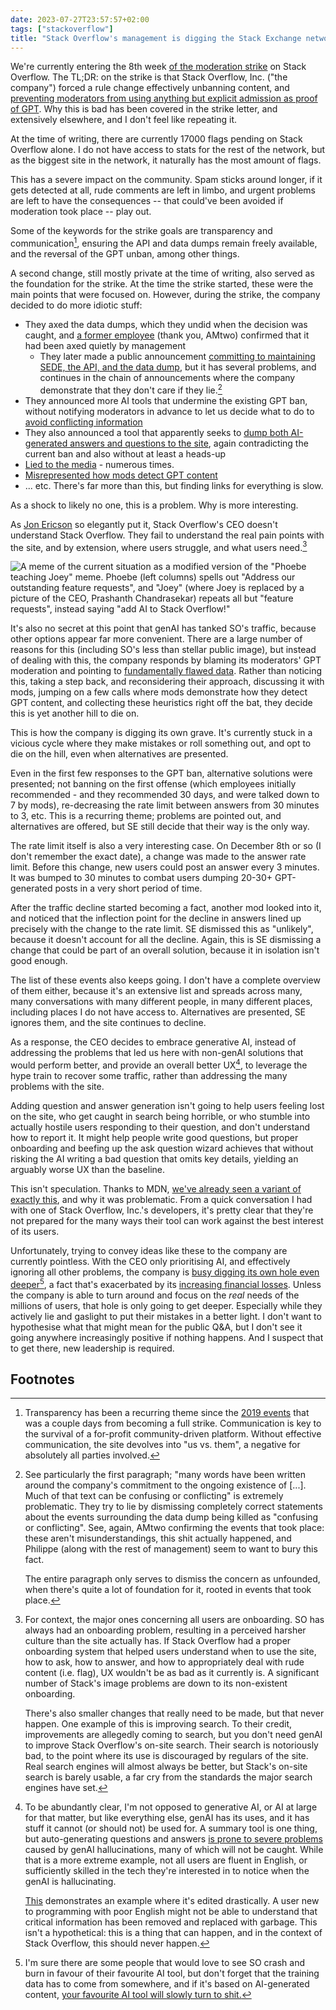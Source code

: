```yaml
---
date: 2023-07-27T23:57:57+02:00
tags: ["stackoverflow"]
title: "Stack Overflow's management is digging the Stack Exchange network's grave"
---
```


We're currently entering the 8th week [of the moderation strike](https://openletter.mousetail.nl/) on Stack Overflow. The TL;DR: on the strike is that Stack Overflow, Inc. ("the company") forced a rule change effectively unbanning content, and [preventing moderators from using anything but explicit admission as proof of GPT](https://meta.stackexchange.com/q/391626/332043). Why this is bad has been covered in the strike letter, and extensively elsewhere, and I don't feel like repeating it. 

At the time of writing, there are currently 17000 flags pending on Stack Overflow alone. I do not have access to stats for the rest of the network, but as the biggest site in the network, it naturally has the most amount of flags. 

This has a severe impact on the community. Spam sticks around longer, if it gets detected at all, rude comments are left in limbo, and urgent problems are left to have the consequences -- that could've been avoided if moderation took place -- play out. 

Some of the keywords for the strike goals are transparency and communication[^1], ensuring the API and data dumps remain freely available, and the reversal of the GPT unban, among other things. 

A second change, still mostly private at the time of writing, also served as the foundation for the strike. At the time the strike started, these were the main points that were focused on. However, during the strike, the company decided to do more idiotic stuff:

* They axed the data dumps, which they undid when the decision was caught, and [a former employee](https://meta.stackexchange.com/a/390023/332043) (thank you, AMtwo) confirmed that it had been axed quietly by management
    * They later made a public announcement [committing to maintaining SEDE, the API, and the data dump](https://meta.stackexchange.com/q/391634/332043), but it has several problems, and continues in the chain of announcements where the company demonstrate that they don't care if they lie.[^2]
* They announced more AI tools that undermine the existing GPT ban, without notifying moderators in advance to let us decide what to do to [avoid conflicting information](https://meta.stackoverflow.com/a/425779/6296561)
* They also announced a tool that apparently seeks to [dump both AI-generated answers and questions to the site](https://meta.stackoverflow.com/q/425787/6296561), again contradicting the current ban and also without at least a heads-up
* [Lied to the media](https://meta.stackexchange.com/q/389824/332043) - numerous times.
* [Misrepresented how mods detect GPT content](https://meta.stackexchange.com/q/389828/332043)
* ... etc. There's far more than this, but finding links for everything is slow. 

As a shock to likely no one, this is a problem. Why is more interesting. 

As [Jon Ericson](https://jlericson.com/2023/07/26/not_understanding.html) so elegantly put it, Stack Overflow's CEO doesn't understand Stack Overflow. They fail to understand the real pain points with the site, and by extension, where users struggle, and what users need.[^3]

![A meme of the current situation as a modified version of the "Phoebe teaching Joey" meme. Phoebe (left columns) spells out "Address our outstanding feature requests", and "Joey" (where Joey is replaced by a picture of the CEO, Prashanth Chandrasekar) repeats all but "feature requests", instead saying "add AI to Stack Overflow!"](https://cdn.discordapp.com/attachments/676029765987336192/1134197511670734939/7ty0r1.jpg)

It's also no secret at this point that genAI has tanked SO's traffic, because other options appear far more convenient. There are a large number of reasons for this (including SO's less than stellar public image), but instead of dealing with this, the company responds by blaming its moderators' GPT moderation and pointing to [fundamentally flawed data](https://meta.stackexchange.com/a/389940/332043). Rather than noticing this, taking a step back, and reconsidering their approach, discussing it with mods, jumping on a few calls where mods demonstrate how they detect GPT content, and collecting these heuristics right off the bat, they decide this is yet another hill to die on.

This is how the company is digging its own grave. It's currently stuck in a vicious cycle where they make mistakes or roll something out, and opt to die on the hill, even when alternatives are presented.

Even in the first few responses to the GPT ban, alternative solutions were presented; not banning on the first offense (which employees initially recommended - and they recommended 30 days, and were talked down to 7 by mods), re-decreasing the rate limit between answers from 30 minutes to 3, etc. This is a recurring theme; problems are pointed out, and alternatives are offered, but SE still decide that their way is the only way.

The rate limit itself is also a very interesting case. On December 8th or so (I don't remember the exact date), a change was made to the answer rate limit. Before this change, new users could post an answer every 3 minutes. It was bumped to 30 minutes to combat users dumping 20-30+ GPT-generated posts in a very short period of time.

After the traffic decline started becoming a fact, another mod looked into it, and noticed that the inflection point for the decline in answers lined up precisely with the change to the rate limit. SE dismissed this as "unlikely", because it doesn't account for all the decline. Again, this is SE dismissing a change that could be part of an overall solution, because it in isolation isn't good enough.

The list of these events also keeps going. I don't have a complete overview of them either, because it's an extensive list and spreads across many, many conversations with many different people, in many different places, including places I do not have access to. Alternatives are presented, SE ignores them, and the site continues to decline. 

As a response, the CEO decides to embrace generative AI, instead of addressing the problems that led us here with non-genAI solutions that would perform better, and provide an overall better UX[^4], to leverage the hype train to recover some traffic, rather than addressing the many problems with the site. 

Adding question and answer generation isn't going to help users feeling lost on the site, who get caught in search being horrible, or who stumble into actually hostile users responding to their question, and don't understand how to report it.  It might help people write good questions, but proper onboarding and beefing up the ask question wizard achieves that without risking the AI writing a bad question that omits key details, yielding an arguably worse UX than the baseline. 

This isn't speculation. Thanks to MDN, [we've already seen a variant of exactly this](https://github.com/mdn/yari/issues/9208#issuecomment-1615200919), and why it was problematic. From a quick conversation I had with one of Stack Overflow, Inc.'s developers, it's pretty clear that they're not prepared for the many ways their tool can work against the best interest of its users.

Unfortunately, trying to convey ideas like these to the company are currently pointless. With the CEO only prioritising AI, and effectively ignoring all other problems, the company is [busy digging its own hole even deeper](https://en.wiktionary.org/wiki/enshittification)[^5], a fact that's exacerbated by its [increasing financial losses](https://jlericson.com/2023/05/17/so_business.html). Unless the company is able to turn around and focus on the _real_ needs of the millions of users, that hole is only going to get deeper. Especially while they actively lie and gaslight to put their mistakes in a better light. I don't want to hypothesise what that might mean for the public Q&A, but I don't see it going anywhere increasingly positive if nothing happens. And I suspect that to get there, new leadership is required.


## Footnotes

[^1]: Transparency has been a recurring theme since the [2019 events](https://meta.stackexchange.com/q/333965/332043) that was a couple days from becoming a full strike. Communication is key to the survival of a for-profit community-driven platform. Without effective communication, the site devolves into "us vs. them", a negative for absolutely all parties involved.
[^2]: See particularly the first paragraph; "many words have been written around the company's commitment to the ongoing existence of [...]. Much of that  text can be confusing or conflicting" is extremely problematic. They try to lie by dismissing completely correct statements about the events surrounding the data dump being killed as "confusing or conflicting". See, again, AMtwo confirming the events that took place: these aren't misunderstandings, this shit actually happened, and Philippe (along with the rest of management) seem to want to bury this fact.

    The entire paragraph only serves to dismiss the concern as unfounded, when there's quite a lot of foundation for it, rooted in events that took place.

[^3]: For context, the major ones concerning all users are onboarding. SO has always had an onboarding problem, resulting in a perceived harsher culture than the site actually has. If Stack Overflow had a proper onboarding system that helped users understand when to use the site, how to ask, how to answer, and how to appropriately deal with rude content (i.e. flag), UX wouldn't be as bad as it currently is. A significant number of Stack's image problems are down to its non-existent onboarding.
    
    There's also smaller changes that really need to be made, but that never happen. One example of this is improving search. To their credit, improvements are allegedly coming to search, but you don't need genAI to improve Stack Overflow's on-site search. Their search is notoriously bad, to the point where its use is discouraged by regulars of the site. Real search engines will almost always be better, but Stack's on-site search is barely usable, a far cry from the standards the major search engines have set.
[^4]: To be abundantly clear, I'm not opposed to generative AI, or AI at large for that matter, but like everything else, genAI has its uses, and it has stuff it cannot (or should not) be used for. A summary tool is one thing, but auto-generating questions and answers [is prone to severe problems](https://meta.stackoverflow.com/a/425167/6296561) caused by genAI hallucinations, many of which will not be caught. While that is a more extreme example, not all users are fluent in English, or sufficiently skilled in the tech they're interested in to notice when the genAI is hallucinating.

    [This](https://meta.stackoverflow.com/a/425176/6296561) demonstrates an example where it's edited drastically. A user new to programming with poor English might not be able to understand that critical information has been removed and replaced with garbage. This isn't a hypothetical: this is a thing that can happen, and in the context of Stack Overflow, this should never happen.
[^5]: I'm sure there are some people that would love to see SO crash and burn in favour of their favourite AI tool, but don't forget that the training data has to come from somewhere, and if it's based on AI-generated content, [your favourite AI tool will slowly turn to shit.][model-collapse]

[model-collapse]: https://venturebeat.com/ai/the-ai-feedback-loop-researchers-warn-of-model-collapse-as-ai-trains-on-ai-generated-content/
